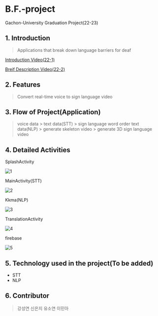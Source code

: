 # B.F.-project
Gachon-University Graduation Project(22-23)

## **1. Introduction**
> Applications that break down language barriers for deaf

[Introduction Video(22-1)](https://www.youtube.com/watch?v=wDGVZBWaSlU)

[Breif Description Video(22-2)](https://youtu.be/dgLG6T18XZI)

## **2. Features**
> Convert real-time voice to sign language video

## **3. Flow of Project(Application)**
> voice data > text data(STT) > sign language word order text data(NLP) > generate skeleton video > generate 3D sign language video

## **4. Detailed Activities**
SplashActivity

![1](https://user-images.githubusercontent.com/71324520/207476537-eaa943e3-ea6a-4895-91d6-a4b2e527238c.jpg)

MainActivity(STT)

![2](https://user-images.githubusercontent.com/71324520/207476730-06936905-d21d-419d-b491-98b992d4b7d6.jpg)

Kkma(NLP)

![3](https://user-images.githubusercontent.com/71324520/207476808-30156b77-e7de-4f6d-b4f6-127c033dbbb5.jpg)

TranslationActivity

![4](https://user-images.githubusercontent.com/71324520/207476860-acd5f92e-ed69-4d2d-a2bd-0ce26f1c2db0.jpg)

firebase

![5](https://user-images.githubusercontent.com/71324520/207476967-5b42559f-ea0a-4d82-8975-1bcd61e6a76a.jpg)

## **5. Technology used in the project(To be added)**
* STT
* NLP

## **6. Contributor**
> 강성연
> 신은지
> 유소연
> 이민아
